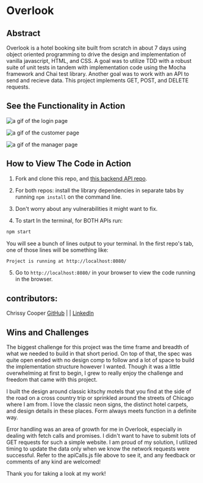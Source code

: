 # Overlook
## Abstract
Overlook is a hotel booking site built from scratch in about 7 days using object oriented programming to drive the design and implementation of vanilla javascript, HTML, and CSS. A goal was to utilize TDD with a robust suite of unit tests in tandem with implementation code using the Mocha framework and Chai test library. Another goal was to work with an API to send and recieve data. This project implements GET, POST, and DELETE requests.

## See the Functionality in Action
![a gif of the login page](https://media.giphy.com/media/v1.Y2lkPTc5MGI3NjExOWJmNTMwZDBkZTA0NzhlNjFhNjFjY2FhZmJmNmFjOTcyMGQ2YzBhMyZjdD1n/Ij5iYqgg9dAWVS1xVI/giphy.gif)

![a gif of the customer page](https://media.giphy.com/media/v1.Y2lkPTc5MGI3NjExMDIwZmRmZjk3ZWM0MDQ4YmEwYjJiMDViOWU2YWJiNzQyODE0ODBhYSZjdD1n/xv428ePQY2xrR70i41/giphy.gif)

![a gif of the manager page](https://media.giphy.com/media/v1.Y2lkPTc5MGI3NjExNjA5ZDZiYjYyZjdhOTkwMWEyZDA2MTY5YzQ4ZGRkYzNmZmY0YzVjNCZjdD1n/O8KebHFGJvxfG5F3OE/giphy.gif)


## How to View The Code in Action

1. Fork and clone this repo, and [this backend API repo](https://github.com/turingschool-examples/overlook-api).

2. For both repos: install the library dependencies in separate tabs by
running `npm install` on the command line. 

3. Don't worry about any vulnerabilities it might want to fix. 

4. To start In the terminal, for BOTH APIs run:

```bash
npm start
```

You will see a bunch of lines output to your terminal. In the first repo's tab, one of those lines will be something like:

```bash
Project is running at http://localhost:8080/
```

5. Go to `http://localhost:8080/` in your browser to view the code running in the browser.

## contributors: 
Chrissy Cooper [GitHub](https://github.com/chrissycooper) | | [LinkedIn](https://www.linkedin.com/in/christine-cooper-691196144/)

## Wins and Challenges

The biggest challenge for this project was the time frame and breadth of what we needed to build in that short period. On top of that, the spec was quite open ended with no design comp to follow and a lot of space to build the implementation structure however I wanted. Though it was a little overwhelming at first to begin, I grew to really enjoy the challenge and freedom that came with this project. 

I built the design around classic kitschy motels that you find at the side of the road on a cross country trip or sprinkled around the streets of Chicago where I am from. I love the classic neon signs, the distinct hotel carpets, and design details in these places. Form always meets function in a definite way. 

Error handling was an area of growth for me in Overlook, especially in dealing with fetch calls and promises. I didn't want to have to submit lots of GET requests for such a simple website. I am proud of my solution, I utilized timing to update the data only when we know the network requests were successful. Refer to the apiCalls.js file above to see it, and any feedback or comments of any kind are welcomed!


Thank you for taking a look at my work! 

